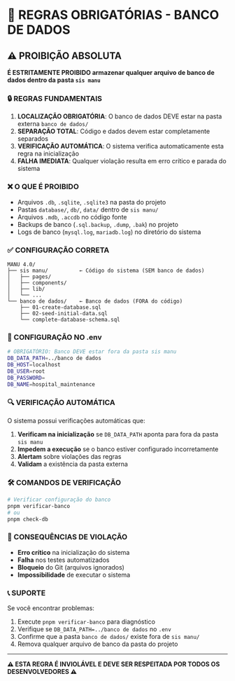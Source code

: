 # 🚫 REGRAS OBRIGATÓRIAS - BANCO DE DADOS

## ⚠️ PROIBIÇÃO ABSOLUTA

**É ESTRITAMENTE PROIBIDO armazenar qualquer arquivo de banco de dados dentro da pasta `sis manu`**

### 🔒 REGRAS FUNDAMENTAIS

1. **LOCALIZAÇÃO OBRIGATÓRIA**: O banco de dados DEVE estar na pasta externa `banco de dados/`
2. **SEPARAÇÃO TOTAL**: Código e dados devem estar completamente separados
3. **VERIFICAÇÃO AUTOMÁTICA**: O sistema verifica automaticamente esta regra na inicialização
4. **FALHA IMEDIATA**: Qualquer violação resulta em erro crítico e parada do sistema

### ❌ O QUE É PROIBIDO

- Arquivos `.db`, `.sqlite`, `.sqlite3` na pasta do projeto
- Pastas `database/`, `db/`, `data/` dentro de `sis manu/`
- Arquivos `.mdb`, `.accdb` no código fonte
- Backups de banco (`.sql.backup`, `.dump`, `.bak`) no projeto
- Logs de banco (`mysql.log`, `mariadb.log`) no diretório do sistema

### ✅ CONFIGURAÇÃO CORRETA

```
MANU 4.0/
├── sis manu/          ← Código do sistema (SEM banco de dados)
│   ├── pages/
│   ├── components/
│   ├── lib/
│   └── ...
└── banco de dados/    ← Banco de dados (FORA do código)
    ├── 01-create-database.sql
    ├── 02-seed-initial-data.sql
    └── complete-database-schema.sql
```

### 🔧 CONFIGURAÇÃO NO .env

```bash
# OBRIGATÓRIO: Banco DEVE estar fora da pasta sis manu
DB_DATA_PATH=../banco de dados
DB_HOST=localhost
DB_USER=root
DB_PASSWORD=
DB_NAME=hospital_maintenance
```

### 🔍 VERIFICAÇÃO AUTOMÁTICA

O sistema possui verificações automáticas que:

1. **Verificam na inicialização** se `DB_DATA_PATH` aponta para fora da pasta `sis manu`
2. **Impedem a execução** se o banco estiver configurado incorretamente
3. **Alertam** sobre violações das regras
4. **Validam** a existência da pasta externa

### 🛠️ COMANDOS DE VERIFICAÇÃO

```bash
# Verificar configuração do banco
pnpm verificar-banco
# ou
pnpm check-db
```

### 🚨 CONSEQUÊNCIAS DE VIOLAÇÃO

- **Erro crítico** na inicialização do sistema
- **Falha** nos testes automatizados
- **Bloqueio** do Git (arquivos ignorados)
- **Impossibilidade** de executar o sistema

### 📞 SUPORTE

Se você encontrar problemas:

1. Execute `pnpm verificar-banco` para diagnóstico
2. Verifique se `DB_DATA_PATH=../banco de dados` no `.env`
3. Confirme que a pasta `banco de dados/` existe fora de `sis manu/`
4. Remova qualquer arquivo de banco da pasta do projeto

---

**⚠️ ESTA REGRA É INVIOLÁVEL E DEVE SER RESPEITADA POR TODOS OS DESENVOLVEDORES ⚠️**